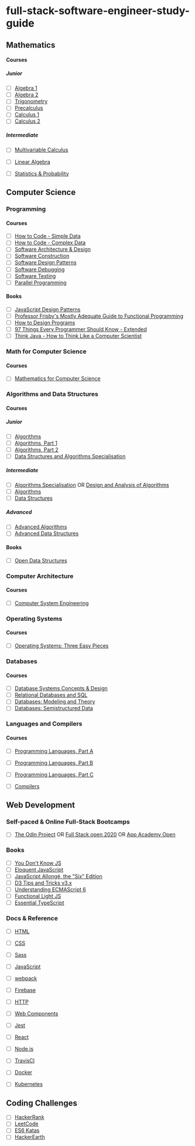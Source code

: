 # full-stack-software-engineer-study-guide <Version1>


## Mathematics
#### Courses

##### Junior
- [ ] [Algebra 1](https://www.khanacademy.org/math/algebra)
- [ ] [Algebra 2](https://www.khanacademy.org/math/algebra2)
- [ ] [Trigonometry](https://www.khanacademy.org/math/trigonometry)
- [ ] [Precalculus](https://www.khanacademy.org/math/precalculus)
- [ ] [Calculus 1](https://www.khanacademy.org/math/calculus-1)
- [ ] [Calculus 2](https://www.khanacademy.org/math/calculus-2)

##### Intermediate
- [ ] [Multivariable Calculus](https://www.khanacademy.org/math/multivariable-calculus)
- [ ] [Linear Algebra](https://www.khanacademy.org/math/linear-algebra)
- [ ] [Statistics & Probability](https://www.khanacademy.org/math/statistics-probability)


## Computer Science

### Programming
#### Courses
- [ ] [How to Code - Simple Data](https://www.edx.org/course/how-code-simple-data-ubcx-htc1x)
- [ ] [How to Code - Complex Data](https://www.edx.org/course/how-code-complex-data-ubcx-htc2x)
- [ ] [Software Architecture & Design](https://www.udacity.com/course/software-architecture-design--ud821)
- [ ] [Software Construction](https://ocw.mit.edu/courses/electrical-engineering-and-computer-science/6-005-software-construction-spring-2016/)
- [ ] [Software Design Patterns](https://www.geeksforgeeks.org/software-design-patterns/)
- [ ] [Software Debugging](https://www.udacity.com/course/software-debugging--cs259)
- [ ] [Software Testing](https://www.udacity.com/course/software-testing--cs258)
- [ ] [Parallel Programming](https://www.coursera.org/learn/parprog1)

#### Books
- [ ] [JavaScript Design Patterns](https://addyosmani.com/resources/essentialjsdesignpatterns/book/)
- [ ] [Professor Frisby's Mostly Adequate Guide to Functional Programming](https://mostly-adequate.gitbooks.io/mostly-adequate-guide/)
- [ ] [How to Design Programs](https://htdp.org/)
- [ ] [97 Things Every Programmer Should Know - Extended](https://leanpub.com/97-Things-Every-Programmer-Should-Know-Extended)
- [ ] [Think Java - How to Think Like a Computer Scientist](http://greenteapress.com/wp/think-java/)

### Math for Computer Science
#### Courses
- [ ] [Mathematics for Computer Science](https://ocw.mit.edu/courses/electrical-engineering-and-computer-science/6-042j-mathematics-for-computer-science-spring-2015/)

### Algorithms and Data Structures
#### Courses

##### Junior
- [ ] [Algorithms](https://www.khanacademy.org/computing/computer-science/algorithms)
- [ ] [Algorithms, Part 1](https://www.coursera.org/learn/algorithms-part1)
- [ ] [Algorithms, Part 2](https://www.coursera.org/learn/algorithms-part2)
- [ ] [Data Structures and Algorithms Specialisation](https://www.coursera.org/specializations/data-structures-algorithms)

##### Intermediate
- [ ] [Algorithms Specialisation](https://www.coursera.org/specializations/algorithms) OR [Design and Analysis of Algorithms](https://ocw.mit.edu/courses/electrical-engineering-and-computer-science/6-046j-design-and-analysis-of-algorithms-spring-2015/)
- [ ] [Algorithms](https://www.geeksforgeeks.org/fundamentals-of-algorithms/) 
- [ ] [Data Structures](https://www.geeksforgeeks.org/data-structures/)

##### Advanced
- [ ] [Advanced Algorithms](https://ocw.mit.edu/courses/electrical-engineering-and-computer-science/6-854j-advanced-algorithms-fall-2008/)
- [ ] [Advanced Data Structures](https://ocw.mit.edu/courses/electrical-engineering-and-computer-science/6-851-advanced-data-structures-spring-2012/index.htm)

#### Books
- [ ] [Open Data Structures](http://www.aupress.ca/books/120226/ebook/99Z_Morin_2013-Open_Data_Structures.pdf)

### Computer Architecture
#### Courses
- [ ] [Computer System Engineering](https://ocw.mit.edu/courses/electrical-engineering-and-computer-science/6-033-computer-system-engineering-spring-2018/)

### Operating Systems
#### Courses
- [ ] [Operating Systems: Three Easy Pieces](http://pages.cs.wisc.edu/~remzi/Classes/537/Spring2018/)

### Databases
#### Courses
- [ ] [Database Systems Concepts & Design](https://www.udacity.com/course/database-systems-concepts-design--ud150)
- [ ] [Relational Databases and SQL](https://www.edx.org/course/databases-5-sql)
- [ ] [Databases: Modeling and Theory](https://www.edx.org/course/modeling-and-theory)
- [ ] [Databases: Semistructured Data](https://www.edx.org/course/semistructured-data)

### Languages and Compilers
#### Courses
- [ ] [Programming Languages, Part A](https://www.coursera.org/learn/programming-languages)
- [ ] [Programming Languages, Part B](https://www.coursera.org/learn/programming-languages-part-b)
- [ ] [Programming Languages, Part C](https://www.coursera.org/learn/programming-languages-part-c)
- [ ] [Compilers](https://online.stanford.edu/courses/soe-ycscs1-compilers)


## Web Development

### Self-paced & Online Full-Stack Bootcamps
- [ ] [The Odin Project](https://www.theodinproject.com/) OR [Full Stack open 2020](https://fullstackopen.com/en/) OR [App Academy Open](https://open.appacademy.io/)

### Books
- [ ] [You Don't Know JS](https://github.com/getify/You-Dont-Know-JS)
- [ ] [Eloquent JavaScript](http://eloquentjavascript.net/)
- [ ] [JavaScript Allongé, the "Six" Edition](https://leanpub.com/javascriptallongesix)
- [ ] [D3 Tips and Tricks v3.x](https://leanpub.com/D3-Tips-and-Tricks/read#leanpub-auto-acknowledgements)
- [ ] [Understanding ECMAScript 6](https://leanpub.com/understandinges6/read)
- [ ] [Functional Light JS](https://github.com/getify/Functional-Light-JS)
- [ ] [Essential TypeScript](https://leanpub.com/essentialtypescript/read) 

### Docs & Reference
- [ ] [HTML](https://developer.mozilla.org/en-US/docs/Web/HTML)
- [ ] [CSS](https://developer.mozilla.org/en-US/docs/Web/CSS)
- [ ] [Sass](https://sass-lang.com/)
- [ ] [JavaScript](https://developer.mozilla.org/en-US/docs/Web/JavaScript/Reference)
- [ ] [webpack](https://webpack.js.org/)
- [ ] [Firebase](https://firebase.google.com/docs/)
- [ ] [HTTP](https://developer.mozilla.org/en-US/docs/Web/HTTP)
- [ ] [Web Components](https://developer.mozilla.org/en-US/docs/Web/Web_components)
- [ ] [Jest](https://jestjs.io/)
- [ ] [React](https://reactjs.org/docs/getting-started.html)
- [ ] [Node.js](https://nodejs.org/en/docs/)
- [ ] [TravisCI](https://docs.travis-ci.com/)
- [ ] [Docker](https://docs.docker.com/)
- [ ] [Kubernetes](https://kubernetes.io/docs/home/)


## Coding Challenges
- [ ] [HackerRank](https://www.hackerrank.com/)
- [ ] [LeetCode](https://leetcode.com/)
- [ ] [ES6 Katas](http://es6katas.org/)
- [ ] [HackerEarth](https://www.hackerearth.com/practice/)
